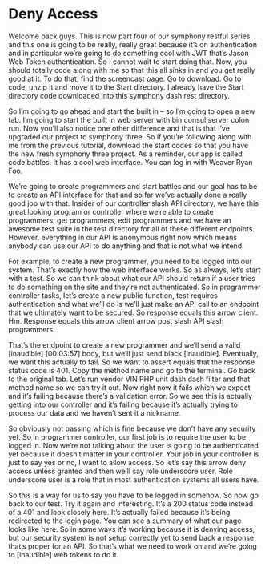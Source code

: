 # Deny Access

Welcome back guys. This is now part four of our symphony restful series and this one is going to be really, really great because it’s on authentication and in particular we’re going to do something cool with JWT that’s Jason Web Token authentication. So I cannot wait to start doing that. Now, you should totally code along with me so that this all sinks in and you get really good at it. To do that, find the screencast page. Go to download. Go to code, unzip it and move it to the Start directory. I already have the Start directory code downloaded into this symphony dash rest directory. 

So I’m going to go ahead and start the built in – so I’m going to open a new tab. I’m going to start the built in web server with bin consul server colon run. Now you’ll also notice one other difference and that is that I’ve upgraded our project to symphony three. So if you’re following along with me from the previous tutorial, download the start codes so that you have the new fresh symphony three project. As a reminder, our app is called code battles. It has a cool web interface. You can log in with Weaver Ryan Foo. 

We’re going to create programmers and start battles and our goal has to be to create an API interface for that and so far we’ve actually done a really good job with that. Insider of our controller slash API directory, we have this great looking program or controller where we’re able to create programmers, get programmers, edit programmers and we have an awesome test suite in the test directory for all of these different endpoints. However, everything in our API is anonymous right now which means anybody can use our API to do anything and that is not what we intend. 

For example, to create a new programmer, you need to be logged into our system. That’s exactly how the web interface works. So as always, let’s start with a test. So we can think about what our API should return if a user tries to do something on the site and they’re not authenticated. So in programmer controller tasks, let’s create a new public function, test requires authentication and what we’ll do is we’ll just make an API call to an endpoint that we ultimately want to be secured. So response equals this arrow client. Hm. Response equals this arrow client arrow post slash API slash programmers. 

That’s the endpoint to create a new programmer and we’ll send a valid [inaudible] [00:03:57] body, but we’ll just send black [inaudible]. Eventually, we want this actually to fail. So we want to assert equals that the response status code is 401. Copy the method name and go to the terminal. Go back to the original tab. Let’s run vendor VIN PHP unit dash dash filter and that method name so we can try it out. Now right now it fails which we expect and it’s failing because there’s a validation error. So we see this is actually getting into our controller and it’s failing because it’s actually trying to process our data and we haven’t sent it a nickname. 

So obviously not passing which is fine because we don’t have any security yet. So in programmer controller, our first job is to require the user to be logged in. Now we’re not talking about the user is going to be authenticated yet because it doesn’t matter in your controller. Your job in your controller is just to say yes or no, I want to allow access. So let’s say this arrow deny access unless granted and then we’ll say role underscore user. Role underscore user is a role that in most authentication systems all users have. 

So this is a way for us to say you have to be logged in somehow. So now go back to our test. Try it again and interesting. It’s a 200 status code instead of a 401 and look closely here. It’s actually failed because it’s being redirected to the login page. You can see a summary of what our page looks like here. So in some ways it’s working because it is denying access, but our security system is not setup correctly yet to send back a response that’s proper for an API. So that’s what we need to work on and we’re going to [inaudible] web tokens to do it.
